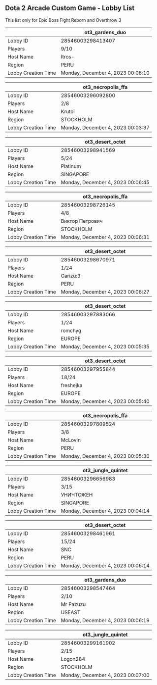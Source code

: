 ## Dota 2 Arcade Custom Game - Lobby List

This list only for Epic Boss Fight Reborn and Overthrow 3

|  | ot3_gardens_duo |
| ------ | ------ |
| Lobby ID | 28546003298413407 |
| Players | 9/10 |
| Host Name | Itros- |
| Region | PERU |
| Lobby Creation Time | Monday, December 4, 2023 00:06:10 |


|  | ot3_necropolis_ffa |
| ------ | ------ |
| Lobby ID | 28546003296092800 |
| Players | 2/8 |
| Host Name | Krutoi |
| Region | STOCKHOLM |
| Lobby Creation Time | Monday, December 4, 2023 00:03:37 |


|  | ot3_desert_octet |
| ------ | ------ |
| Lobby ID | 28546003298941569 |
| Players | 5/24 |
| Host Name | Platinum |
| Region | SINGAPORE |
| Lobby Creation Time | Monday, December 4, 2023 00:06:45 |


|  | ot3_necropolis_ffa |
| ------ | ------ |
| Lobby ID | 28546003298726145 |
| Players | 4/8 |
| Host Name | Виктор Петрович |
| Region | STOCKHOLM |
| Lobby Creation Time | Monday, December 4, 2023 00:06:31 |


|  | ot3_desert_octet |
| ------ | ------ |
| Lobby ID | 28546003298670971 |
| Players | 1/24 |
| Host Name | Carizu:3 |
| Region | PERU |
| Lobby Creation Time | Monday, December 4, 2023 00:06:27 |


|  | ot3_desert_octet |
| ------ | ------ |
| Lobby ID | 28546003297883066 |
| Players | 1/24 |
| Host Name | romchyg |
| Region | EUROPE |
| Lobby Creation Time | Monday, December 4, 2023 00:05:35 |


|  | ot3_desert_octet |
| ------ | ------ |
| Lobby ID | 28546003297955844 |
| Players | 18/24 |
| Host Name | freshejka |
| Region | EUROPE |
| Lobby Creation Time | Monday, December 4, 2023 00:05:40 |


|  | ot3_necropolis_ffa |
| ------ | ------ |
| Lobby ID | 28546003297809524 |
| Players | 3/8 |
| Host Name | McLovin |
| Region | PERU |
| Lobby Creation Time | Monday, December 4, 2023 00:05:30 |


|  | ot3_jungle_quintet |
| ------ | ------ |
| Lobby ID | 28546003296656983 |
| Players | 3/15 |
| Host Name | УНИЧТОЖЕН |
| Region | SINGAPORE |
| Lobby Creation Time | Monday, December 4, 2023 00:04:14 |


|  | ot3_desert_octet |
| ------ | ------ |
| Lobby ID | 28546003298461961 |
| Players | 15/24 |
| Host Name | SNC |
| Region | PERU |
| Lobby Creation Time | Monday, December 4, 2023 00:06:14 |


|  | ot3_gardens_duo |
| ------ | ------ |
| Lobby ID | 28546003298547464 |
| Players | 2/10 |
| Host Name | Mr Pazuzu |
| Region | USEAST |
| Lobby Creation Time | Monday, December 4, 2023 00:06:19 |


|  | ot3_jungle_quintet |
| ------ | ------ |
| Lobby ID | 28546003299161902 |
| Players | 2/15 |
| Host Name | Logon284 |
| Region | STOCKHOLM |
| Lobby Creation Time | Monday, December 4, 2023 00:07:00 |


